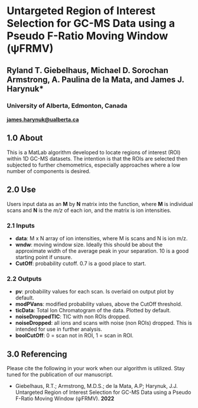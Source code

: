 # Untargeted Region of Interest Selection for GC-MS Data using a Pseudo F-Ratio Moving Window (ψFRMV)

## Ryland T. Giebelhaus, Michael D. Sorochan Armstrong, A. Paulina de la Mata, and James J. Harynuk*

### University of Alberta, Edmonton, Canada
#### james.harynuk@ualberta.ca

## 1.0 About
This is a MatLab algorithm developed to locate regions of interest (ROI) within 1D GC-MS datasets. The intention is that the ROIs are selected then subjected to further chemometrics, especially approaches where a low number of components is desired.
## 2.0 Use
Users input data as an **M** by **N** matrix into the function, where **M** is individual scans and **N** is the _m/z_ of each ion, and the matrix is ion intensities. 

### 2.1 Inputs
* **data**: M x N array of ion intensities, where M is scans and N is ion m/z.
* **wndw**: moving window size. Ideally this should be about the approximate width of the average peak in your separation. 10 is a good starting point if unsure.
* **CutOff**: probability cutoff. 0.7 is a good place to start.

### 2.2 Outputs
* **pv**: probability values for each scan. Is overlaid on output plot by default.
* **modPVans**: modified probability values, above the CutOff threshold.
* **ticData**: Total Ion Chromatogram of the data. Plotted by default.
* **noiseDroppedTIC**: TIC with non ROIs dropped.
* **noiseDropped**: all ions and scans with noise (non ROIs) dropped. This is intended for use in further analysis.
* **boolCutOff**: 0 = scan not in ROI, 1 = scan in ROI.

## 3.0 Referencing
Please cite the following in your work when our algorithm is utilized. Stay tuned for the publication of our manuscript.

* Giebelhaus, R.T.; Armstrong, M.D.S.; de la Mata, A.P; Harynuk, J.J. Untargeted Region of Interest Selection for GC-MS Data using a Pseudo F-Ratio Moving Window (ψFRMV). **2022**
